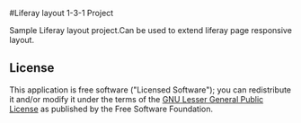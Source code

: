 #Liferay layout 1-3-1 Project

Sample Liferay layout project.Can be used to extend liferay page responsive layout.


## License

This application is free software ("Licensed
Software"); you can redistribute it and/or modify it under the terms of the [GNU
Lesser General Public License](http://www.gnu.org/licenses/lgpl-2.1.html) as
published by the Free Software Foundation.


